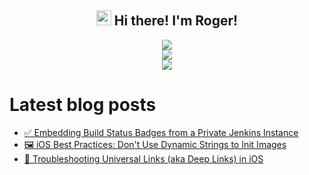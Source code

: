 <h2 align="center"><img src = "https://raw.githubusercontent.com/MartinHeinz/MartinHeinz/master/wave.gif" width = 24px> Hi there! I'm Roger!</h3>

<p align="center">
<img src="https://github-readme-stats.anuraghazra1.vercel.app/api?username=rogerluan&show_icons=true"></br>
<img src="https://github-readme-streak-stats.herokuapp.com/?user=rogerluan"></br>
<img src="https://visitor-badge.glitch.me/badge?page_id=rogerluan.rogerluan"></br>
</p>

<!--

<details><summary>Click to see my Stack Overflow Stats</summary>

![Stack Overflow Card](https://readme-components.vercel.app/api?component=stackoverflow&stackoverflowid=4075379)

</details>

-->

# Latest blog posts

<!-- BLOG-POST-LIST:START -->
- [✅ Embedding Build Status Badges from a Private Jenkins Instance](https://www.roger.ml/p/jenkins-embedded-build-status-badge)
- [🖼️ iOS Best Practices: Don&#39;t Use Dynamic Strings to Init Images](https://www.roger.ml/p/dont-use-dynamic-strings-to-init-images)
- [🔗 Troubleshooting Universal Links &lpar;aka Deep Links&rpar; in iOS](https://www.roger.ml/p/troubleshooting-ios-deep-links)
<!-- BLOG-POST-LIST:END -->
